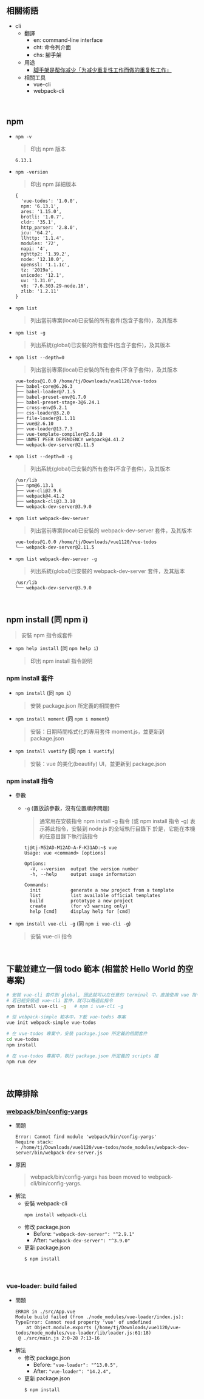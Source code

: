 ## 相關術語
- cli
  - 翻譯
    - en: command-line interface
    - cht: 命令列介面
    - chs: 腳手架
  - 用途
    - [脚手架是帮你减少「为减少重复性工作而做的重复性工作」](https://www.zhihu.com/question/47731497)
  - 相關工具
    - vue-cli
    - webpack-cli

<br>

## npm
- ```npm -v```
  > 印出 npm 版本
  ```
  6.13.1
  ```
- ```npm -version```
  > 印出 npm 詳細版本
  ```
  {
    'vue-todos': '1.0.0',
    npm: '6.13.1',
    ares: '1.15.0',
    brotli: '1.0.7',
    cldr: '35.1',
    http_parser: '2.8.0',
    icu: '64.2',
    llhttp: '1.1.4',
    modules: '72',
    napi: '4',
    nghttp2: '1.39.2',
    node: '12.10.0',
    openssl: '1.1.1c',
    tz: '2019a',
    unicode: '12.1',
    uv: '1.31.0',
    v8: '7.6.303.29-node.16',
    zlib: '1.2.11'
  }
  ```
  
- ```npm list```
  > 列出當前專案(local)已安裝的所有套件(包含子套件)，及其版本
  
- ```npm list -g```
  > 列出系統(global)已安裝的所有套件(包含子套件)，及其版本
  
- ```npm list --depth=0```
  > 列出當前專案(local)已安裝的所有套件(不含子套件)，及其版本
  ```
  vue-todos@1.0.0 /home/tj/Downloads/vue1120/vue-todos
  ├── babel-core@6.26.3
  ├── babel-loader@7.1.5
  ├── babel-preset-env@1.7.0
  ├── babel-preset-stage-3@6.24.1
  ├── cross-env@5.2.1
  ├── css-loader@3.2.0
  ├── file-loader@1.1.11
  ├── vue@2.6.10
  ├── vue-loader@13.7.3
  ├── vue-template-compiler@2.6.10
  ├── UNMET PEER DEPENDENCY webpack@4.41.2
  └── webpack-dev-server@2.11.5
  ```

- ```npm list --depth=0 -g```
  > 列出系統(global)已安裝的所有套件(不含子套件)，及其版本
  ```
  /usr/lib
  ├── npm@6.13.1
  ├── vue-cli@2.9.6
  ├── webpack@4.41.2
  ├── webpack-cli@3.3.10
  └── webpack-dev-server@3.9.0
  ```

- ```npm list webpack-dev-server```
  > 列出當前專案(local)已安裝的 webpack-dev-server 套件，及其版本
  ```
  vue-todos@1.0.0 /home/tj/Downloads/vue1120/vue-todos
  └── webpack-dev-server@2.11.5 
  ```
  
- ```npm list webpack-dev-server -g```
  > 列出系統(global)已安裝的 webpack-dev-server 套件，及其版本
  ```
  /usr/lib
  └── webpack-dev-server@3.9.0
  ```

<br>

## npm install (同 npm i)
> 安裝 npm 指令或套件
- ```npm help install``` (同 ```npm help i```)
  > 印出 npm install 指令說明

### npm install 套件
- ```npm install``` (同 ```npm i```)
  > 安裝 package.json 所定義的相關套件
  
- ```npm install moment``` (同 ```npm i moment```)
  > 安裝：日期時間格式化的專用套件 moment.js，並更新到 package.json
  
- ```npm install vuetify``` (同 ```npm i vuetify```)
  > 安裝：vue 的美化(beautify) UI，並更新到 package.json

### npm install 指令
- 參數
  - ```-g``` (置放該參數，沒有位置順序問題)
    > 通常用在安裝指令 npm install -g 指令 (或 npm install 指令 -g)
    > 表示將此指令，安裝到 node.js 的全域執行目錄下
    > 於是，它能在本機的任意目錄下執行該指令
    ```
    tj@tj-M52AD-M12AD-A-F-K31AD:~$ vue
    Usage: vue <command> [options]

    Options:
      -V, --version  output the version number
      -h, --help     output usage information

    Commands:
      init           generate a new project from a template
      list           list available official templates
      build          prototype a new project
      create         (for v3 warning only)
      help [cmd]     display help for [cmd]
    ```
  
- ```npm install vue-cli -g``` (同 ```npm i vue-cli -g```)
  > 安裝 vue-cli 指令

<br>
  
## 下載並建立一個 todo 範本 (相當於 Hello World 的空專案)
```bash
# 安裝 vue-cli 套件到 global, 因此就可以在任意的 terminal 中，直接使用 vue 指令
# 若已經安裝過 vue-cli 套件，就可以略過此指令
npm install vue-cli -g   # npm i vue-cli -g

# 從 webpack-simple 範本中，下載 vue-todos 專案
vue init webpack-simple vue-todos

# 在 vue-todos 專案中，安裝 package.json 所定義的相關套件
cd vue-todos
npm install

# 在 vue-todos 專案中，執行 package.json 所定義的 scripts 檔
npm run dev
```

<br>

## 故障排除
### [webpack/bin/config-yargs](https://github.com/mzgoddard/jest-webpack/issues/27)
- 問題
  ```
  Error: Cannot find module 'webpack/bin/config-yargs'
  Require stack:
  - /home/tj/Downloads/vue1120/vue-todos/node_modules/webpack-dev-server/bin/webpack-dev-server.js
  ```
- 原因
  > webpack/bin/config-yargs has been moved to webpack-cli/bin/config-yargs.
- 解法
  - 安裝 webpack-cli
    ```
    npm install webpack-cli
    ```
  - 修改 package.json
    - Before: ```"webpack-dev-server": "^2.9.1"```
    - After: ```"webpack-dev-server": "^3.9.0"```
  - 更新 package.json
    ```
    $ npm install
    ```
    <br>
### vue-loader: build failed
- 問題
  ```
  ERROR in ./src/App.vue
  Module build failed (from ./node_modules/vue-loader/index.js):
  TypeError: Cannot read property 'vue' of undefined
      at Object.module.exports (/home/tj/Downloads/vue1120/vue-todos/node_modules/vue-loader/lib/loader.js:61:18)
   @ ./src/main.js 2:0-28 7:13-16
  ```
- 解法
  - 修改 package.json
    - Before: ```"vue-loader": "^13.0.5",```
    - After: ```"vue-loader": "14.2.4",```
  - 更新 package.json
    ```
    $ npm install
    ```
    <br>
